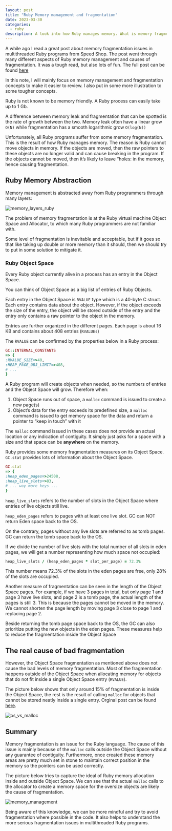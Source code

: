 ```yaml
---
layout: post
title: "Ruby Memory management and fragmentation"
date: 2023-03-30
categories:
  - ruby
description: A look into how Ruby manages memory. What is memory fragmentation? What causes in Ruby?
---
```


A while ago I read a great post about memory fragmentation issues in multithreaded Ruby programs from Speed Shop. The post went through many different aspects of Ruby memory management and causes of fragmentation. It was a tough read, but also lots of fun. The full post can be found [here](https://www.speedshop.co/2017/12/04/malloc-doubles-ruby-memory.html)

In this note, I will mainly focus on memory management and fragmentation concepts to make it easier to review. I also put in some more illustration to some tougher concepts.

Ruby is not known to be memory friendly. A Ruby process can easily take up to 1 Gb.

A difference between memory leak and fragmentation that can be spotted is the rate of growth between the two. Memory leak often have a linear grow `O(N)` while fragmentation has a smooth logarithmic grow `O(log(N))`

Unfortunately, all Ruby programs suffer from some memory fragmentation. This is the result of how Ruby manages memory. The reason is Ruby cannot move objects in memory. If the objects are moved, then the raw pointers to these objects are no longer valid and can cause breaking in the program. If the objects cannot be moved, then it’s likely to leave “holes: in the memory, hence causing fragmentation.

## Ruby Memory Abstraction

Memory management is abstracted away from Ruby programmers through many layers:

![memory_layers_ruby](https://cdn.discordapp.com/attachments/1090947545477427264/1090947660975980615/image.png)

The problem of memory fragmentation is at the Ruby virtual machine Object Space and Allocator, to which many Ruby programmers are not familiar with.

Some level of fragmentation is inevitable and acceptable, but if it goes so that like taking up double or more memory than it should, then we should try to put in some solution to mitigate it.

### Ruby Object Space

Every Ruby object currently alive in a process has an entry in the Object Space.

You can think of Object Space as a big list of entries of Ruby Objects.

Each entry in the Object Space is `RVALUE` type which is a 40-byte C struct. Each entry contains data about the object. However, if the object exceeds the size of the entry, the object will be stored outside of the entry and the entry only contains a raw pointer to the object in the memory.

Entries are further organized in the different pages. Each page is about 16 KB and contains about 408 entries (`RVALUEs`)

The `RVALUE` can be confirmed by the properties below in a Ruby process:

```ruby
GC::INTERNAL_CONSTANTS
=> {
:RVALUE_SIZE=>40,
:HEAP_PAGE_OBJ_LIMIT=>408,
# ...
}
```

A Ruby program will create objects when needed, so the numbers of entries and the Object Space will grow. Therefore when:
1. Object Space runs out of space, a `malloc` command is issued to create a new page(s)
2. Object’s data for the entry exceeds its predefined size, a `malloc` command is issued to get memory space for the data and return a pointer to “keep in touch” with it

The `malloc` command issued in these cases does not provide an actual location or any indication of contiguity. It simply just asks for a space with a size and that space can be **anywhere** on the memory.

Ruby provides some memory fragmentation measures on its Object Space. `GC.stat` provides lots of information about the Object Space.

```ruby
GC.stat
=> {
:heap_eden_pages=>24508,
:heap_live_slots=>83,
# ... way more keys ...
}
```

`heap_live_slots` refers to the number of slots in the Object Space where entries of live objects still live.

`heap_eden_pages` refers to pages with at least one live slot. GC can NOT return Eden space back to the OS.

On the contrary, pages without any live slots are referred to as tomb pages. GC can return the tomb space back to the OS.

If we divide the number of live slots with the total number of all slots in eden pages, we will get a number representing how much space not occupied:
```ruby
heap_live_slots / (heap_eden_pages * slot_per_page) = 72.3%
``` 
This number means 72.3% of the slots in the eden pages are free, only 28% of the slots are occupied.

Another measure of fragmentation can be seen in the length of the  Object Space pages. For example, if we have 3 pages in total, but only page 1 and page 3 have live slots, and page 2 is a tomb page, the actual length of the pages is still 3. This is because the pages cannot be moved in the memory. We cannot shorten the page length by moving page 3 close to page 1 and replacing page 2.

Beside returning the tomb page space back to the OS, the GC can also prioritize putting the new objects in the eden pages. These measures help to reduce the fragmentation inside the Object Space

## The real cause of bad fragmentation

However, the Object Space fragmentation as mentioned above does not cause the bad levels of memory fragmentation. Most of the fragmentation happens outside of the Object Space when allocating memory for objects that do not fit inside a single Object Space entry (`RVALUE`).

The picture below shows that only around 15% of fragmentation is inside the Object Space, the rest is the result of calling `malloc` for objects that cannot be stored neatly inside a single entry. Orginal post can be found [here](https://twitter.com/tenderlove/status/879870368680255489?ref_src=twsrc%5Etfw%7Ctwcamp%5Etweetembed%7Ctwterm%5E879870368680255489%7Ctwgr%5E7d73701eb304c1e2c88a87005d6543c20edebc47%7Ctwcon%5Es1_&ref_url=https%3A%2F%2Fwww.speedshop.co%2F2017%2F12%2F04%2Fmalloc-doubles-ruby-memory.html).

![os_vs_malloc](https://cdn.discordapp.com/attachments/1090947545477427264/1090951650627305522/image.png)

## Summary

Memory fragmentation is an issue for the Ruby language. The cause of this issue is mainly because of the `malloc` calls outside the Object Space without any guarantee of contiguity. Furthermore, once created these memory areas are pretty much set in stone to maintain correct position in the memory so the pointers can be used correctly.

The picture below tries to capture the ideal of Ruby memory allocation inside and outside Object Space. We can see that the actual `malloc` calls to the allocator to create a memory space for the oversize objects are likely the cause of fragmentation.

![memory_management](https://cdn.discordapp.com/attachments/1090947545477427264/1090953839043149956/image.png)

Being aware of this knowledge, we can be more mindful and try to avoid fragmentation where possible in the code. It also helps to understand the more serious fragmentation issues in multithreaded Ruby programs.
